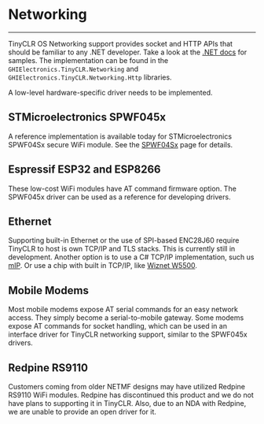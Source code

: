 # Networking
---
TinyCLR OS Networking support provides socket and HTTP APIs that should be familiar to any .NET developer. Take a look at the [.NET docs](https://docs.microsoft.com/en-us/dotnet/api/system.net.sockets.socket) for samples. The implementation can be found in the `GHIElectronics.TinyCLR.Networking` and `GHIElectronics.TinyCLR.Networking.Http` libraries.

A low-level hardware-specific driver needs to be implemented.

## STMicroelectronics SPWF045x
A reference implementation is available today for STMicroelectronics SPWF04Sx secure WiFi module. See the [SPWF04Sx](spwf04sx.md) page for details.

## Espressif ESP32 and ESP8266
These low-cost WiFi modules have AT command firmware option. The SPWF045x driver can be used as a reference for developing drivers.

## Ethernet
Supporting built-in Ethernet or the use of SPI-based ENC28J60 require TinyCLR to host is own TCP/IP and TLS stacks. This is currently still in development. Another option is to use a C# TCP/IP implementation, such us [mIP](https://archive.codeplex.com/?p=mip). Or use a chip with built in TCP/IP, like [Wiznet W5500](https://www.wiznet.io/product-item/w5500/).

## Mobile Modems
Most mobile modems expose AT serial commands for an easy network access. They simply become a serial-to-mobile gateway. Some modems expose AT commands for socket handling, which can be used in an interface driver for TinyCLR networking support, similar to the SPWF045x drivers.

## Redpine RS9110
Customers coming from older NETMF designs may have utilized Redpine RS9110 WiFi modules. Redpine has discontinued this product and we do not have plans to supporting it in TinyCLR. Also, due to an NDA with Redpine, we are unable to provide an open driver for it.
